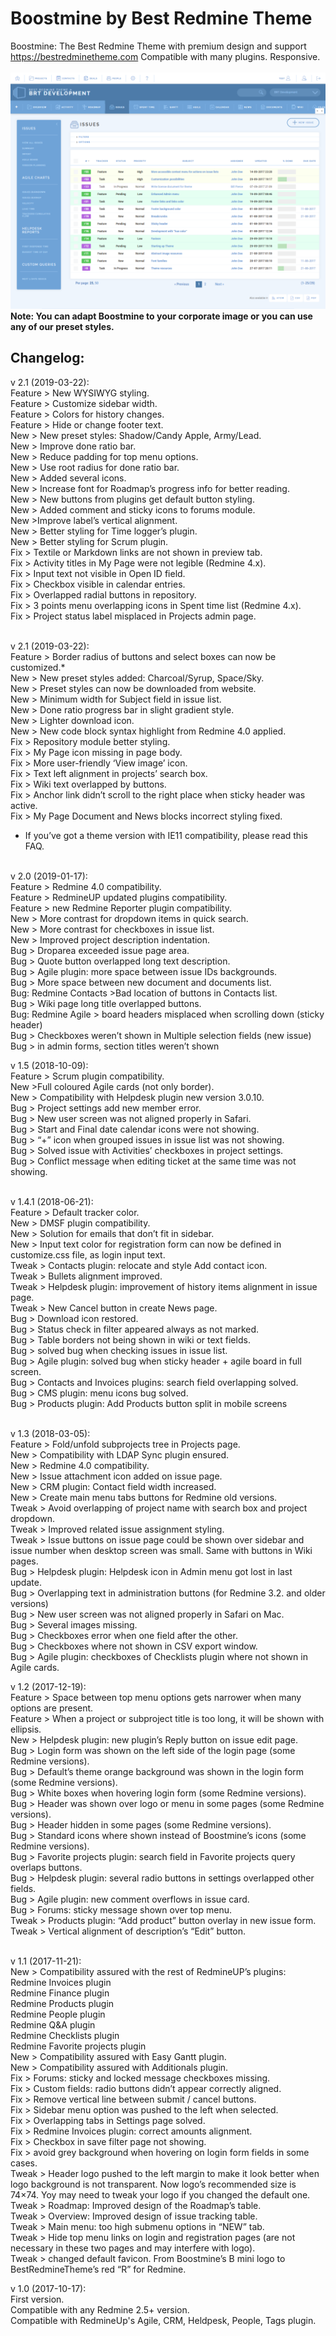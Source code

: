 # Boostmine by Best Redmine Theme
Boostmine: The Best Redmine Theme with premium design and support
https://bestredminetheme.com Compatible with many plugins. Responsive.
</br> </br>
![Issue list](https://github.com/bestredminetheme/boostmine/blob/master/boostmine-issue-list-1-1024x768.png)
 </br>
 <b>Note: You can adapt Boostmine to your corporate image or you can use any of our preset styles.</b>


<h2>Changelog: </h2>

v 2.1 (2019-03-22):</br>
Feature > New WYSIWYG styling.</br>
Feature > Customize sidebar width.</br>
Feature > Colors for history changes.</br>
Feature > Hide or change footer text.</br>
New > New preset styles: Shadow/Candy Apple, Army/Lead.</br>
New > Improve done ratio bar.</br>
New > Reduce padding for top menu options.</br>
New > Use root radius for done ratio bar.</br>
New > Added several icons.</br>
New > Increase font for Roadmap’s progress info for better reading.</br>
New > New buttons from plugins get default button styling.</br>
New > Added comment and sticky icons to forums module.</br>
New >Improve label’s vertical alignment.</br>
New > Better styling for Time logger’s plugin.</br>
New > Better styling for Scrum plugin.</br>
Fix > Textile or Markdown links are not shown in preview tab.</br>
Fix > Activity titles in My Page were not legible (Redmine 4.x).</br>
Fix > Input text not visible in Open ID field.</br>
Fix > Checkbox visible in calendar entries.</br>
Fix > Overlapped radial buttons in repository.</br>
Fix > 3 points menu overlapping icons in Spent time list (Redmine 4.x).</br>
Fix > Project status label misplaced in Projects admin page.</br></br>

v 2.1 (2019-03-22):</br>
Feature > Border radius of buttons and select boxes can now be customized.*</br>
New > New preset styles added: Charcoal/Syrup, Space/Sky.</br>
New > Preset styles can now be downloaded from website.</br>
New > Minimum width for Subject field in issue list.</br>
New > Done ratio progress bar in slight gradient style.</br>
New > Lighter download icon.</br>
New > New code block syntax highlight from Redmine 4.0 applied.</br>
Fix > Repository module better styling.</br>
Fix > My Page icon missing in page body.</br>
Fix > More user-friendly ‘View image’ icon.</br>
Fix > Text left alignment in projects’ search box.</br>
Fix > Wiki text overlapped by buttons.</br>
Fix > Anchor link didn’t scroll to the right place when sticky header was active.</br>
Fix > My Page Document and News blocks incorrect styling fixed.</br>
* If you’ve got a theme version with IE11 compatibility, please read this FAQ.</br></br>

v 2.0 (2019-01-17):</br>
Feature > Redmine 4.0 compatibility.</br>
Feature > RedmineUP updated plugins compatibility.</br>
Feature > new Redmine Reporter plugin compatibility.</br>
New > More contrast for dropdown items in quick search.</br>
New > More contrast for checkboxes in issue list.</br>
New > Improved project description indentation.</br>
Bug > Droparea exceeded issue page area.</br>
Bug > Quote button overlapped long text description.</br>
Bug > Agile plugin: more space between issue IDs backgrounds.</br>
Bug > More space between new document and documents list.</br>
Bug: Redmine Contacts >Bad location of buttons in Contacts list.</br>
Bug > Wiki page long title overlapped buttons.</br>
Bug: Redmine Agile > board headers misplaced when scrolling down (sticky header)</br>
Bug > Checkboxes weren’t shown in Multiple selection fields (new issue)</br>
Bug > in admin forms, section titles weren’t shown</br>

v 1.5 (2018-10-09):</br>
Feature > Scrum plugin compatibility.</br>
New >Full coloured Agile cards (not only border).</br>
New > Compatibility with Helpdesk plugin new version 3.0.10.</br>
Bug > Project settings add new member error.</br>
Bug > New user screen was not aligned properly in Safari.</br>
Bug > Start and Final date calendar icons were not showing.</br>
Bug > “+” icon when grouped issues in issue list was not showing.</br>
Bug > Solved issue with Activities’ checkboxes in project settings.</br>
Bug > Conflict message when editing ticket at the same time was not showing.</br></br>

v 1.4.1 (2018-06-21):</br>
Feature > Default tracker color.</br>
New > DMSF plugin compatibility.</br>
New > Solution for emails that don’t fit in sidebar.</br>
New > Input text color for registration form can now be defined in customize.css file, as login input text.</br>
Tweak > Contacts plugin: relocate and style Add contact icon.</br>
Tweak > Bullets alignment improved.</br>
Tweak > Helpdesk plugin: improvement of history items alignment in issue page.</br>
Tweak > New Cancel button in create News page.</br>
Bug > Download icon restored.</br>
Bug > Status check in filter appeared always as not marked.</br>
Bug > Table borders not being shown in wiki or text fields.</br>
Bug > solved bug when checking issues in issue list.</br>
Bug > Agile plugin: solved bug when sticky header + agile board in full screen.</br>
Bug > Contacts and Invoices plugins: search field overlapping solved.</br>
Bug > CMS plugin: menu icons bug solved.</br>
Bug > Products plugin: Add Products button split in mobile screens</br></br>

v 1.3 (2018-03-05):</br>
Feature > Fold/unfold subprojects tree in Projects page.</br>
New > Compatibility with LDAP Sync plugin ensured.</br>
New > Redmine 4.0 compatibility.</br>
New > Issue attachment icon added on issue page.</br>
New > CRM plugin: Contact field width increased.</br>
New > Create main menu tabs buttons for Redmine old versions.</br>
Tweak > Avoid overlapping of project name with search box and project dropdown.</br>
Tweak > Improved related issue assignment styling.</br>
Tweak > Issue buttons on issue page could be shown over sidebar and issue number when desktop screen was small. Same with buttons in Wiki pages.</br>
Bug > Helpdesk plugin: Helpdesk icon in Admin menu got lost in last update.</br>
Bug > Overlapping text in administration buttons (for Redmine 3.2. and older versions)</br>
Bug > New user screen was not aligned properly in Safari on Mac.</br>
Bug > Several images missing.</br>
Bug > Checkboxes error when one field after the other.</br>
Bug > Checkboxes where not shown in CSV export window.</br>
Bug > Agile plugin: checkboxes of Checklists plugin where not shown in Agile cards.</br>

v 1.2 (2017-12-19):</br>
Feature > Space between top menu options gets narrower when many options are present.</br>
Feature > When a project or subproject title is too long, it will be shown with ellipsis.</br>
New > Helpdesk plugin: new plugin’s Reply button on issue edit page.</br>
Bug > Login form was shown on the left side of the login page (some Redmine versions).</br>
Bug > Default’s theme orange background was shown in the login form (some Redmine versions).</br>
Bug > White boxes when hovering login form (some Redmine versions).</br>
Bug > Header was shown over logo or menu in some pages (some Redmine versions).</br>
Bug > Header hidden in some pages (some Redmine versions).</br>
Bug > Standard icons where shown instead of Boostmine’s icons (some Redmine versions).</br>
Bug > Favorite projects plugin: search field in Favorite projects query overlaps buttons.</br>
Bug > Helpdesk plugin: several radio buttons in settings overlapped other fields.</br>
Bug > Agile plugin: new comment overflows in issue card.</br>
Bug > Forums: sticky message shown over top menu.</br>
Tweak > Products plugin: “Add product” button overlay in new issue form.</br>
Tweak > Vertical alignment of description’s “Edit” button.</br></br>

v 1.1 (2017-11-21):</br>
New > Compatibility assured with the rest of RedmineUP’s plugins:</br>
Redmine Invoices plugin</br>
Redmine Finance plugin</br>
Redmine Products plugin</br>
Redmine People plugin</br>
Redmine Q&A plugin</br>
Redmine Checklists plugin</br>
Redmine Favorite projects plugin</br>
New > Compatibility assured with Easy Gantt plugin.</br>
New > Compatibility assured with Additionals plugin.</br>
Fix > Forums: sticky and locked message checkboxes missing.</br>
Fix > Custom fields: radio buttons didn’t appear correctly aligned.</br>
Fix > Remove vertical line between submit / cancel buttons.</br>
Fix > Sidebar menu option was pushed to the left when selected.</br>
Fix > Overlapping tabs in Settings page solved.</br>
Fix > Redmine Invoices plugin: correct amounts alignment.</br>
Fix > Checkbox in save filter page not showing.</br>
Fix > avoid grey background when hovering on login form fields in some cases.</br>
Tweak > Header logo pushed to the left margin to make it look better when logo background is not transparent. Now logo’s recommended size is 74×74. Yoy may need to tweak your logo if you changed the default one.</br>
Tweak > Roadmap: Improved design of the Roadmap’s table.</br>
Tweak > Overview: Improved design of issue tracking table.</br>
Tweak > Main menu: too high submenu options in “NEW” tab.</br>
Tweak > Hide top menu links on login and registration pages (are not necessary in these two pages and may interfere with logo).</br>
Tweak > changed default favicon. From Boostmine’s B mini logo to BestRedmineTheme’s red “R” for Redmine.</br>


v 1.0 (2017-10-17): </br>
First version. </br>
Compatible with any Redmine 2.5+ version.</br>
Compatible with RedmineUp's Agile, CRM, Heldpesk, People, Tags plugin.</br>

